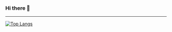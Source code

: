 ### Hi there 👋
-----------

<!--
**checkioname/checkioname** is a ✨ _special_ ✨ repository because its `README.md` (this file) appears on your GitHub profile.

Here are some ideas to get you started:
-->

[![Top Langs](https://github-readme-stats.vercel.app/api/top-langs/?username=checkioname&layout=compact&theme=transparent&hide=jupyter%20notebook)](https://github.com/anuraghazra/github-readme-stats)

<br>
<!-- <div style="display: inline_block justify-content: space-between padding:5px">
  <img src="https://cdn.jsdelivr.net/gh/devicons/devicon/icons/linux/linux-original.svg" height=50 width=50 align="center"/>  
  <img src="https://cdn.jsdelivr.net/gh/devicons/devicon/icons/pytorch/pytorch-original.svg" height=50 width=50 align="center"/>
  <img src="https://cdn.jsdelivr.net/gh/devicons/devicon/icons/apache/apache-original.svg" height=50 width=50 align="center"/>
  <img src="https://cdn.jsdelivr.net/gh/devicons/devicon@latest/icons/docker/docker-plain-wordmark.svg" height=50 width=50 align="center" />
  <img src="https://cdn.jsdelivr.net/gh/devicons/devicon@latest/icons/java/java-original.svg" height=60 width=60 align="center" />
</div>
 -->
